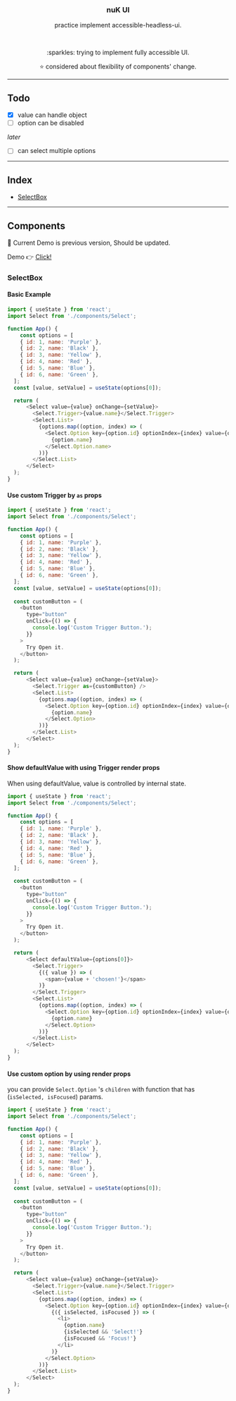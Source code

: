 <div align="center">
    <h3>
        nuK UI
    </h3>
    <p>practice implement accessible-headless-ui.</p>
    <br />
    <p>:sparkles: trying to implement fully accessible UI. </p>
    <p>⭐️ considered about flexibility of components' change. </p>
</div>

---

## Todo

- [x] value can handle object
- [ ] option can be disabled

*later*
- [ ] can select multiple options

---

## Index

* <a href="#selectbox">SelectBox</a>


---



## Components

:construction: Current Demo is previous version, Should be updated.

Demo 👉 [Click!](https://codesandbox.io/p/github/KimKwon/nuK-ui/draft/nifty-boyd?file=%2FREADME.md&selection=%5B%7B%22endColumn%22%3A36%2C%22endLineNumber%22%3A331%2C%22startColumn%22%3A36%2C%22startLineNumber%22%3A331%7D%5D&workspace=%257B%2522activeFileId%2522%253A%2522cl9zqmpg70001lribc94h4szg%2522%252C%2522openFiles%2522%253A%255B%2522%252FREADME.md%2522%255D%252C%2522sidebarPanel%2522%253A%2522EXPLORER%2522%252C%2522gitSidebarPanel%2522%253A%2522COMMIT%2522%252C%2522sidekickItems%2522%253A%255B%257B%2522type%2522%253A%2522PREVIEW%2522%252C%2522taskId%2522%253A%2522dev%2522%252C%2522port%2522%253A5173%252C%2522key%2522%253A%2522cl9zqn1vz00bt3b6mbo2xvlsy%2522%252C%2522isMinimized%2522%253Afalse%257D%252C%257B%2522key%2522%253A%2522cl9zqmsue000k3b6md0udl2nk%2522%252C%2522type%2522%253A%2522PROJECT_SETUP%2522%252C%2522isMinimized%2522%253Atrue%257D%255D%257D)

### SelectBox

#### Basic Example

```javascript
import { useState } from 'react';
import Select from './components/Select';

function App() {
    const options = [
    { id: 1, name: 'Purple' },
    { id: 2, name: 'Black' },
    { id: 3, name: 'Yellow' },
    { id: 4, name: 'Red' },
    { id: 5, name: 'Blue' },
    { id: 6, name: 'Green' },
  ];
  const [value, setValue] = useState(options[0]);

  return (
      <Select value={value} onChange={setValue}>
        <Select.Trigger>{value.name}</Select.Trigger>
        <Select.List>
          {options.map((option, index) => (
            <Select.Option key={option.id} optionIndex={index} value={option}>
              {option.name}
            </Select.Option.name>
          ))}
        </Select.List>
      </Select>
  );
}
```

#### Use custom Trigger by `as` props

```javascript
import { useState } from 'react';
import Select from './components/Select';

function App() {
    const options = [
    { id: 1, name: 'Purple' },
    { id: 2, name: 'Black' },
    { id: 3, name: 'Yellow' },
    { id: 4, name: 'Red' },
    { id: 5, name: 'Blue' },
    { id: 6, name: 'Green' },
  ];
  const [value, setValue] = useState(options[0]);
  
  const customButton = (
    <button
      type="button"
      onClick={() => {
        console.log('Custom Trigger Button.');
      }}
    >
      Try Open it.
    </button>
  );

  return (
      <Select value={value} onChange={setValue}>
        <Select.Trigger as={customButton} />
        <Select.List>
          {options.map((option, index) => (
            <Select.Option key={option.id} optionIndex={index} value={option}>
              {option.name}
            </Select.Option>
          ))}
        </Select.List>
      </Select>
  );
}
```

#### Show defaultValue with using Trigger render props

When using defaultValue, value is controlled by internal state.

```javascript
import { useState } from 'react';
import Select from './components/Select';

function App() {
    const options = [
    { id: 1, name: 'Purple' },
    { id: 2, name: 'Black' },
    { id: 3, name: 'Yellow' },
    { id: 4, name: 'Red' },
    { id: 5, name: 'Blue' },
    { id: 6, name: 'Green' },
  ];
  
  const customButton = (
    <button
      type="button"
      onClick={() => {
        console.log('Custom Trigger Button.');
      }}
    >
      Try Open it.
    </button>
  );

  return (
      <Select defaultValue={options[0]}>
        <Select.Trigger>
          {({ value }) => (
            <span>{value + 'chosen!'}</span>
          )}
        </Select.Trigger>
        <Select.List>
          {options.map((option, index) => (
            <Select.Option key={option.id} optionIndex={index} value={option}>
              {option.name}
            </Select.Option>
          ))}
        </Select.List>
      </Select>
  );
}
```

#### Use custom option by using render props

you can provide `Select.Option` 's `children` with function that has (`isSelected, isFocused`) params. 

```javascript
import { useState } from 'react';
import Select from './components/Select';

function App() {
    const options = [
    { id: 1, name: 'Purple' },
    { id: 2, name: 'Black' },
    { id: 3, name: 'Yellow' },
    { id: 4, name: 'Red' },
    { id: 5, name: 'Blue' },
    { id: 6, name: 'Green' },
  ];
  const [value, setValue] = useState(options[0]);
  
  const customButton = (
    <button
      type="button"
      onClick={() => {
        console.log('Custom Trigger Button.');
      }}
    >
      Try Open it.
    </button>
  );

  return (
      <Select value={value} onChange={setValue}>
        <Select.Trigger>{value.name}</Select.Trigger>
        <Select.List>
          {options.map((option, index) => (
            <Select.Option key={option.id} optionIndex={index} value={option}>
              {({ isSelected, isFocused }) => (
                <li>
                  {option.name}
                  {isSelected && 'Select!'}
                  {isFocused && 'Focus!'}
                </li>
              )}
            </Select.Option>
          ))}
        </Select.List>
      </Select>
  );
}
```
